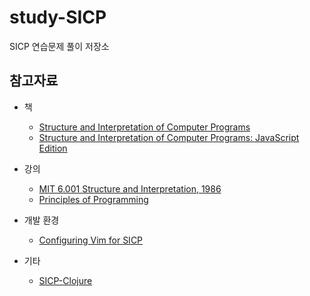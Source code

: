 # study-SICP
SICP 연습문제 풀이 저장소

## 참고자료
- 책
  - [Structure and Interpretation of Computer Programs](http://sarabander.github.io/sicp/) 
  - [Structure and Interpretation of Computer Programs: JavaScript Edition](https://mitpress.mit.edu/books/structure-and-interpretation-computer-programs-1)

- 강의
  - [MIT 6.001 Structure and Interpretation, 1986](https://www.youtube.com/watch?v=-J_xL4IGhJA&list=PLE18841CABEA24090)
  - [Principles of Programming](http://ropas.snu.ac.kr/~kwang/4190.210/mooc/)

- 개발 환경
  - [Configuring Vim for SICP](https://crash.net.nz/posts/2014/08/configuring-vim-for-sicp/)
 
- 기타
  - [SICP-Clojure](https://github.com/gregsexton/SICP-Clojure)

